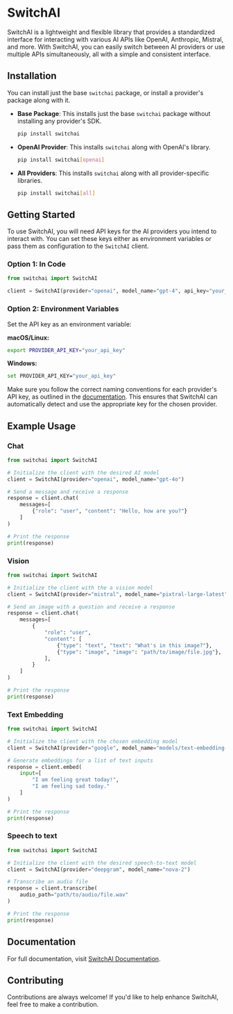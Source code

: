 # SwitchAI  

SwitchAI is a lightweight and flexible library that provides a standardized interface for interacting with various AI APIs like OpenAI, Anthropic, Mistral, and more. With SwitchAI, you can easily switch between AI providers or use multiple APIs simultaneously, all with a simple and consistent interface.  

## Installation  

You can install just the base `switchai` package, or install a provider's package along with it.

- **Base Package**: This installs just the base `switchai` package without installing any provider's SDK.

  ```bash
  pip install switchai
  ```

- **OpenAI Provider**: This installs `switchai` along with OpenAI's library.

  ```bash
  pip install switchai[openai]
  ```

- **All Providers**: This installs `switchai` along with all provider-specific libraries.

  ```bash
  pip install switchai[all]
  ```

## Getting Started

To use SwitchAI, you will need API keys for the AI providers you intend to interact with. You can set these keys either as environment variables or pass them as configuration to the `SwitchAI` client.  

### Option 1: In Code

```python
from switchai import SwitchAI

client = SwitchAI(provider="openai", model_name="gpt-4", api_key="your_api_key")
```

### Option 2: Environment Variables

Set the API key as an environment variable:

**macOS/Linux:**
```bash
export PROVIDER_API_KEY="your_api_key"
```

**Windows:**
```bash
set PROVIDER_API_KEY="your_api_key"
```

Make sure you follow the correct naming conventions for each provider's API key, as outlined in the [documentation](https://switchai.readthedocs.io/en/latest/api_keys.html). This ensures that SwitchAI can automatically detect and use the appropriate key for the chosen provider.

## Example Usage  

### Chat  

```python
from switchai import SwitchAI

# Initialize the client with the desired AI model
client = SwitchAI(provider="openai", model_name="gpt-4o")

# Send a message and receive a response
response = client.chat(
    messages=[
        {"role": "user", "content": "Hello, how are you?"}
    ]
)

# Print the response
print(response)
```

### Vision  

```python
from switchai import SwitchAI

# Initialize the client with the a vision model
client = SwitchAI(provider="mistral", model_name="pixtral-large-latest")

# Send an image with a question and receive a response
response = client.chat(
    messages=[
        {
            "role": "user",
            "content": [
                {"type": "text", "text": "What's in this image?"},
                {"type": "image", "image": "path/to/image/file.jpg"},
            ],
        }
    ]
)

# Print the response
print(response)
```

### Text Embedding  

```python
from switchai import SwitchAI

# Initialize the client with the chosen embedding model
client = SwitchAI(provider="google", model_name="models/text-embedding-004")

# Generate embeddings for a list of text inputs
response = client.embed(
    input=[
        "I am feeling great today!",
        "I am feeling sad today."
    ]
)

# Print the response
print(response)
```

### Speech to text  

```python
from switchai import SwitchAI

# Initialize the client with the desired speech-to-text model
client = SwitchAI(provider="deepgram", model_name="nova-2")

# Transcribe an audio file
response = client.transcribe(
    audio_path="path/to/audio/file.wav"
)

# Print the response
print(response)
```

## Documentation  

For full documentation, visit [SwitchAI Documentation](https://switchai.readthedocs.io/).  

## Contributing  

Contributions are always welcome! If you'd like to help enhance SwitchAI, feel free to make a contribution.
